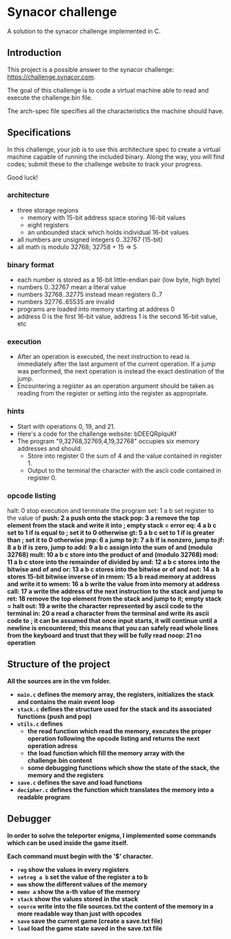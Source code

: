 # Synacor challenge 
A solution to the synacor challenge implemented in C.

## Introduction 

This project is a possible answer to the synacor challenge: https://challenge.synacor.com.

The goal of this challenge is to code a virtual machine able to read and execute the challenge.bin file.

The arch-spec file specifies all the characteristics the machine should have.

## Specifications

In this challenge, your job is to use this architecture spec to create a virtual machine capable of running the included binary. Along the way, you will find codes; submit these to the challenge website to track your progress.  

Good luck!

### architecture
- three storage regions
  - memory with 15-bit address space storing 16-bit values
  - eight registers
  - an unbounded stack which holds individual 16-bit values
- all numbers are unsigned integers 0..32767 (15-bit)
- all math is modulo 32768; 32758 + 15 => 5

### binary format
- each number is stored as a 16-bit little-endian pair (low byte, high byte)
- numbers 0..32767 mean a literal value
- numbers 32768..32775 instead mean registers 0..7
- numbers 32776..65535 are invalid
- programs are loaded into memory starting at address 0
- address 0 is the first 16-bit value, address 1 is the second 16-bit value, etc

### execution
- After an operation is executed, the next instruction to read is immediately after the last argument of the current operation.  If a jump was performed, the next operation is instead the exact destination of the jump.
- Encountering a register as an operation argument should be taken as reading from the register or setting into the register as appropriate.

### hints
- Start with operations 0, 19, and 21.
- Here's a code for the challenge website: bDEEQRplquKf
- The program "9,32768,32769,4,19,32768" occupies six memory addresses and should:
  - Store into register 0 the sum of 4 and the value contained in register 1.
  - Output to the terminal the character with the ascii code contained in register 0.

### opcode listing

halt: 0
  stop execution and terminate the program
set: 1 a b
  set register <a> to the value of <b>
push: 2 a
  push <a> onto the stack
pop: 3 a
  remove the top element from the stack and write it into <a>; empty stack = error
eq: 4 a b c
  set <a> to 1 if <b> is equal to <c>; set it to 0 otherwise
gt: 5 a b c
  set <a> to 1 if <b> is greater than <c>; set it to 0 otherwise
jmp: 6 a
  jump to <a>
jt: 7 a b
  if <a> is nonzero, jump to <b>
jf: 8 a b
  if <a> is zero, jump to <b>
add: 9 a b c
  assign into <a> the sum of <b> and <c> (modulo 32768)
mult: 10 a b c
  store into <a> the product of <b> and <c> (modulo 32768)
mod: 11 a b c
  store into <a> the remainder of <b> divided by <c>
and: 12 a b c
  stores into <a> the bitwise and of <b> and <c>
or: 13 a b c
  stores into <a> the bitwise or of <b> and <c>
not: 14 a b
  stores 15-bit bitwise inverse of <b> in <a>
rmem: 15 a b
  read memory at address <b> and write it to <a>
wmem: 16 a b
  write the value from <b> into memory at address <a>
call: 17 a
  write the address of the next instruction to the stack and jump to <a>
ret: 18
  remove the top element from the stack and jump to it; empty stack = halt
out: 19 a
  write the character represented by ascii code <a> to the terminal
in: 20 a
  read a character from the terminal and write its ascii code to <a>; it can be assumed that once input starts, it will continue until a newline is encountered; this means that you can safely read whole lines from the keyboard and trust that they will be fully read
noop: 21
  no operation


## Structure of the project

All the sources are in the vm folder.

- ```main.c```
    defines the memory array, the registers, initializes the stack and contains the main event loop
- ```stack.c```
    defines the structure used for the stack and its associated functions (push and pop)
- ```utils.c```
    defines 
    - the read function which read the memory, executes the proper operation following the opcode listing and returns the next operation adress
    - the load function which fill the memory array with the challenge.bin content
    - some debugging functions which show the state of the stack, the memory and the registers
- ```save.c```
    defines the save and load functions
- ```decipher.c```
    defines the function which translates the memory into a readable program
    

## Debugger 

In order to solve the teleporter enigma, I implemented some commands which can be used inside the game itself. 

Each command must begin with the '$' character. 

- ```reg``` 
    show the values in every registers
- ```setreg a b```
    set the value of the register a to b
- ```mem```
    show the different values of the memory
- ```memv a```
    show the a-th value of the memory
- ```stack```
    show the values stored in the stack
- ```source```
    write into the file sources.txt the content of the memory in a more readable way than just with opcodes
- ```save```
    save the current game (create a save.txt file)
- ```load```
    load the game state saved in the save.txt file